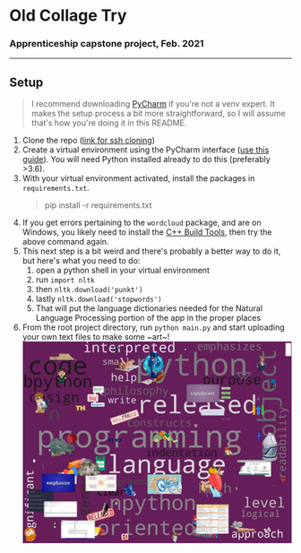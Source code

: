 # Old Collage Try 
### Apprenticeship capstone project, Feb. 2021
__________________
## Setup
> I recommend downloading [PyCharm](https://www.jetbrains.com/pycharm/download/#section=windows) if you're not a venv expert. It makes the setup process a bit more straightforward, so I will assume that's how you're doing it in this README.
1. Clone the repo ([link for ssh cloning](git@github.com:ljsauer/old-collage-try.git))
2. Create a virtual environment using the PyCharm interface ([use this guide](https://www.jetbrains.com/help/pycharm/creating-virtual-environment.html)). You will need Python installed already to do this (preferably >3.6).
3. With your virtual environment activated, install the packages in `requirements.txt`.
    >pip install -r requirements.txt
4. If you get errors pertaining to the `wordcloud` package, and are on Windows, you likely need to install the [C++ Build Tools](https://visualstudio.microsoft.com/visual-cpp-build-tools/), then try the above command again.
5. This next step is a bit weird and there's probably a better way to do it, but here's what you need to do:
   1. open a python shell in your virtual environment
   2. run `import nltk`
   3. then `nltk.download('punkt')`
   4. lastly `nltk.download('stopwords')`
   5. That will put the language dictionaries needed for the Natural Language Processing portion of the app in the proper places
6. From the root project directory, run `python main.py` and start uploading your own text files to make some ~art~!
![sample collage](https://github.com/ljsauer/old-collage-try/blob/master/python-wiki.jpg?raw=true)
